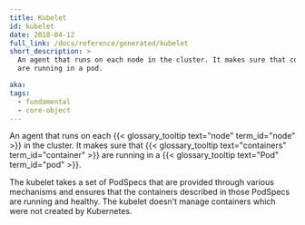 ```yaml
---
title: Kubelet
id: kubelet
date: 2018-04-12
full_link: /docs/reference/generated/kubelet
short_description: >
  An agent that runs on each node in the cluster. It makes sure that containers
  are running in a pod.

aka:
tags:
  - fundamental
  - core-object
---
```


An agent that runs on each {{< glossary_tooltip text="node" term_id="node" >}}
in the cluster. It makes sure that
{{< glossary_tooltip text="containers" term_id="container" >}} are running in a
{{< glossary_tooltip text="Pod" term_id="pod" >}}.

<!--more-->

The kubelet takes a set of PodSpecs that are provided through various mechanisms
and ensures that the containers described in those PodSpecs are running and
healthy. The kubelet doesn’t manage containers which were not created by
Kubernetes.
